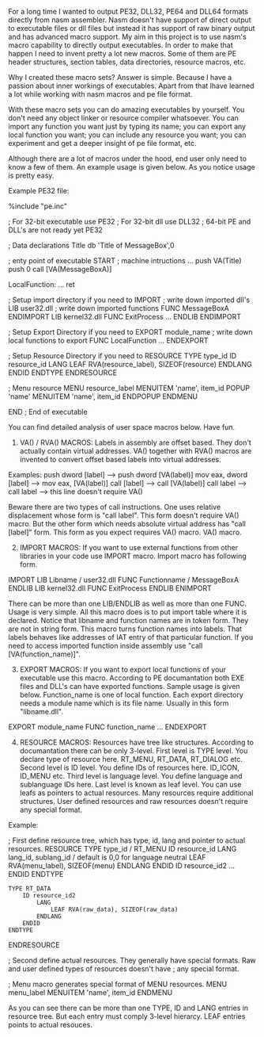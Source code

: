 For a long time I wanted to output PE32, DLL32, PE64 and DLL64 formats 
directly from nasm assembler. Nasm doesn't have support of direct output to executable files or dll files
but instead it has support of raw binary output and has advanced macro support. My aim in
this project is to use nasm's macro capability to directly output executables. In order to
make that happen I need to invent pretty a lot new macros. Some of them are PE header
structures, section tables, data directories, resource macros, etc.

Why I created these macro sets? Answer is simple. Because I have a passion about inner workings
of executables. Apart from that Ihave learned a lot while working with nasm macros and pe file format.

With these macro sets you can do amazing executables by yourself. You don't need any object linker or
resource compiler whatsoever. You can import any function you want just by typing its name;
you can export any local function you want; you can include any resource you want;
you can experiment and get a deeper insight of pe file format, etc.

Although there are a lot of macros under the hood, end user only need to know a few of them.
An example usage is given below. As you notice usage is pretty easy.

Example PE32 file:

%include "pe.inc"

; For 32-bit executable use PE32
; For 32-bit dll use DLL32
; 64-bit PE and DLL's are not ready yet
PE32

; Data declarations
Title db 'Title of MessageBox',0

; enty point of executable
START
; machine intructions
  ...
  push VA(Title)
  push 0
  call [VA(MessageBoxA)]

  LocalFunction:
     ...
     ret
     
; Setup import directory if you need to
IMPORT
  ; write down imported dll's
  LIB user32.dll
    ; write down imported functions
    FUNC MessageBoxA
  ENDIMPORT
  LIB kernel32.dll
    FUNC ExitProcess
    ...
  ENDLIB
ENDIMPORT

; Setup Export Directory if you need to
EXPORT module_name
   ; write down local functions to export
   FUNC LocalFunction
   ...
ENDEXPORT

; Setup Resource Directory if you need to
RESOURCE
  TYPE type_id
  	ID resource_id
  		LANG
  			LEAF RVA(resource_label), SIZEOF(resource)
  		ENDLANG
  	ENDID
  ENDTYPE
ENDRESOURCE

; Menu resource
MENU resource_label
	MENUITEM 'name', item_id
	POPUP 'name'
		MENUITEM 'name', item_id
	ENDPOPUP
ENDMENU

END
; End of executable

You can find detailed analysis of user space macros below. Have fun.

1) VA() / RVA() MACROS:
Labels in assembly are offset based. They don't actually contain virtual addresses.
VA() together with RVA() macros are invented to convert offset based labels into virtual addresses.

Examples: 
push dword [label] --> push dword [VA(label)]
mov eax, dword [label] --> mov eax, [VA(label)]
call [label] --> call [VA(label)]
call label --> call label --> this line doesn't require VA()

Beware there are two types of call instructions. One uses relative displacement whose form is "call label". 
This form doesn't require VA() macro. But the other form which needs absolute virtual address has "call [label]" form.
This form as you expect requires VA() macro.
VA() macro.

2) IMPORT MACROS:
If you want to use external functions from other libraries in your code use IMPORT macro. Import macro has following form.

IMPORT
	LIB Libname / user32.dll
		FUNC Functionname / MessageBoxA
	ENDLIB
	LIB kernel32.dll
		FUNC ExitProcess
	ENDLIB
ENIMPORT

There can be more than one LIB/ENDLIB as well as more than one FUNC. Usage is very simple. All this macro does is to put import
table where it is declared. Notice that libname and function names are in token form. They are not in string form. This macro turns
function names into labels. That labels behaves like addresses of IAT entry of that particular function. If you need to
access imported function inside assembly use "call [VA(function_name)]".

3) EXPORT MACROS:
If you want to export local functions of your executable use this macro. According to PE documantation both EXE files and DLL's
can have exported functions. Sample usage is given below. Function_name is one of local function.
Each export directory needs a module name which is its file name. Usually in this form "libname.dll". 

EXPORT module_name
	FUNC function_name
	...
ENDEXPORT


4) RESOURCE MACROS:
Resources have tree like structures. According to documantation there can be only 3-level. First level is TYPE level.
You declare type of resource here. RT_MENU, RT_DATA, RT_DIALOG etc. Second level is ID level. You define IDs of resources here.
ID_ICON, ID_MENU etc. Third level is language level. You define language and sublanguage IDs here.
Last level is known as leaf level. You can use leafs as pointers to actual resources. Many resources require additional
structures. User defined resources and raw resources doesn't require any special format.

Example:

; First define resource tree, which has type, id, lang and pointer to actual resources.
RESOURCE
	TYPE type_id / RT_MENU
		ID resource_id
			LANG lang_id, sublang_id / default is 0,0 for language neutral
				LEAF RVA(menu_label), SIZEOF(menu)
			ENDLANG
		ENDID
		ID resource_id2
			...
		ENDID
	ENDTYPE
	
	TYPE RT_DATA
		ID resource_id2
			LANG
				LEAF RVA(raw_data), SIZEOF(raw_data)
			ENDLANG
		ENDID
	ENDTYPE
ENDRESOURCE

; Second define actual resources. They generally have special formats. Raw and user defined types of resources doesn't have
; any special format.

; Menu macro generates special format of MENU resources.
MENU menu_label
	MENUITEM 'name', item_id
ENDMENU

As you can see there can be more than one TYPE, ID and LANG entries in resource tree. But each entry must comply 3-level
hierarcy. LEAF entries points to actual resouces.
